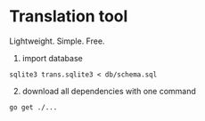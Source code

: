 # Translation tool

Lightweight. Simple. Free.

1) import database

```
sqlite3 trans.sqlite3 < db/schema.sql
```

2) download all dependencies with one command

```
go get ./...
```
